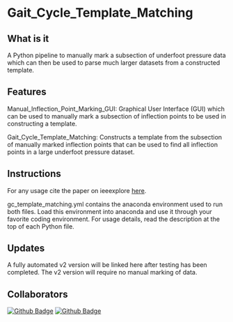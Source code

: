 # Gait_Cycle_Template_Matching

## What is it

A Python pipeline to manually mark a subsection of underfoot pressure data which can then be used to parse much larger datasets from a constructed template.

## Features

Manual_Inflection_Point_Marking_GUI: Graphical User Interface (GUI) which can be used to manually mark a subsection of inflection points to be used in constructing a template.

Gait_Cycle_Template_Matching: Constructs a template from the subsection of manually marked inflection points that can be used to find all inflection points in a large underfoot pressure dataset.

## Instructions

For any usage cite the paper on ieeexplore [here](https://ieeexplore.ieee.org/document/11063134/references#references).

gc_template_matching.yml contains the anaconda environment used to run both files. Load this environment into anaconda and use it through your favorite coding environment. For usage details, read the description at the top of each Python file. 

## Updates
A fully automated v2 version will be linked here after testing has been completed. The v2 version will require no manual marking of data.

## Collaborators
[![Github Badge](https://img.shields.io/badge/-Grange_Simpson-3A3B3C?style=for-the-badge&logo=github&logoColor=white)](https://github.com/Garangatang)
[![Github Badge](https://img.shields.io/badge/-NERVES_Lab-3A3B3C?style=for-the-badge&logo=github&logoColor=white)](https://github.com/NERVESLabUtah)
